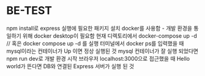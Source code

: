 # BE-TEST
npm install로 express 실행에 필요한 패키지 설치
docker를 사용함 - 개발 환경을 통일하기 위해
docker desktop이 필요함
현재 디렉토리에서 docker-compose up -d // 혹은 docker compose up -d 를 실행
터미널에서 docker ps를 입력했을 때 mysql이라는 컨테이너가 Up 이면 정상 실행된 것
mysql 컨테이너가 잘 실행 되었다면 npm run dev로 개발 환경 시작
브라우저 localhost:3000으로 접근했을 때 Hello world가 뜬다면 DB와 연결된 Express 서버가 실행 된 것

